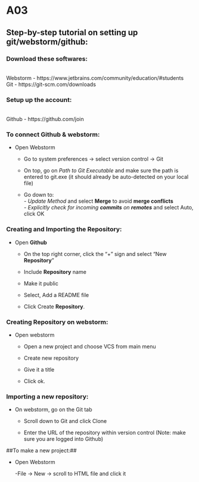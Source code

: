 # A03
<!DOCTYPE html>

## Step-by-step tutorial on setting up git/webstorm/github: ##

### Download these softwares: ###
<br>
Webstorm - https://www.jetbrains.com/community/education/#students
<br>
Git - https://git-scm.com/downloads

### Setup up the account: ###
<br>
Github - https://github.com/join 

### To connect Github & webstorm: ###
- Open Webstorm
  - Go to system preferences → select version control → Git
  
  - On top, go on _Path to Git Executable_ and make sure the path is entered to git.exe (it should already be auto-detected on your local file)
  
  - Go down to:
    <br>
         - _Update Method_ and select **Merge** to avoid **merge conflicts**
    <br>
         - _Explicitly check for incoming **commits** on **remotes**_ and select Auto, click OK

### Creating and Importing the **Repository**: ###

- Open **Github**
  - On the top right corner, click the “+” sign and select “New **Repository**”
  
  - Include **Repository** name
  
  - Make it public
  
  - Select, Add a README file
  
  - Click Create **Repository**.

### Creating Repository on webstorm: ###

- Open webstorm
  - Open a new project and choose VCS from main menu
  
  - Create new repository 
  
  - Give it a title 
  
  - Click ok.

### Importing a new repository: ###
  - On webstorm, go on the Git tab
  
    - Scroll down to Git and click Clone
 
    - Enter the URL of the repository within version control (Note: make sure you are logged into Github)

##To make a new project:##

- Open Webstorm

  -File → New → scroll to HTML file and click it

  
